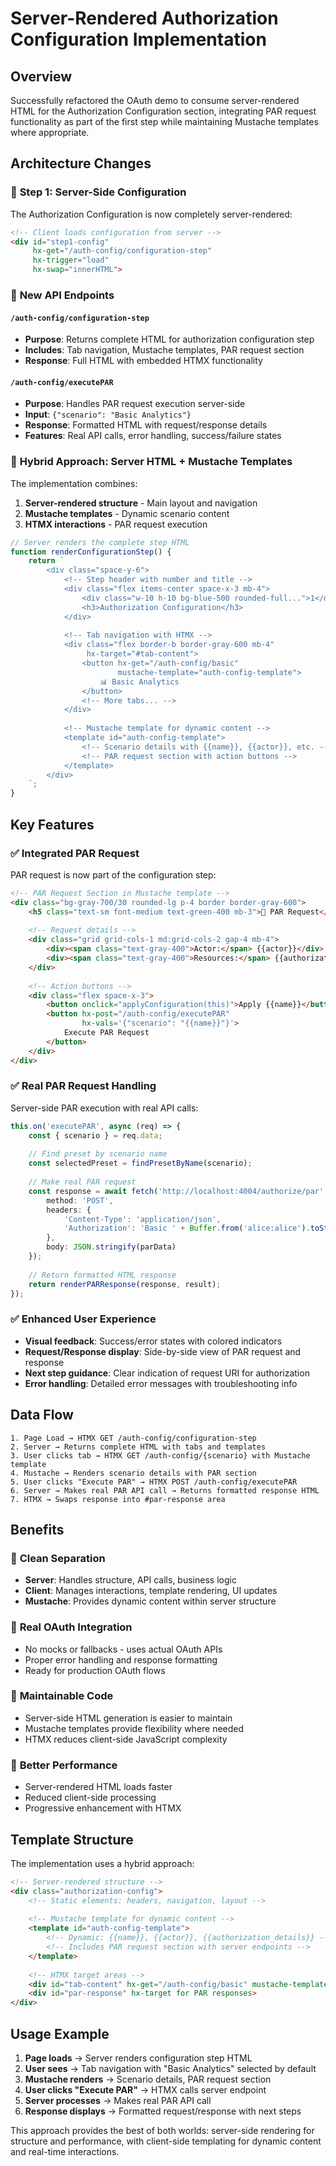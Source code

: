 # Server-Rendered Authorization Configuration Implementation

## Overview
Successfully refactored the OAuth demo to consume server-rendered HTML for the Authorization Configuration section, integrating PAR request functionality as part of the first step while maintaining Mustache templates where appropriate.

## Architecture Changes

### 🎯 **Step 1: Server-Side Configuration**
The Authorization Configuration is now completely server-rendered:

```html
<!-- Client loads configuration from server -->
<div id="step1-config" 
     hx-get="/auth-config/configuration-step"
     hx-trigger="load"
     hx-swap="innerHTML">
```

### 🚀 **New API Endpoints**

#### `/auth-config/configuration-step`
- **Purpose**: Returns complete HTML for authorization configuration step
- **Includes**: Tab navigation, Mustache templates, PAR request section
- **Response**: Full HTML with embedded HTMX functionality

#### `/auth-config/executePAR`
- **Purpose**: Handles PAR request execution server-side
- **Input**: `{"scenario": "Basic Analytics"}`
- **Response**: Formatted HTML with request/response details
- **Features**: Real API calls, error handling, success/failure states

### 🎨 **Hybrid Approach: Server HTML + Mustache Templates**

The implementation combines:
1. **Server-rendered structure** - Main layout and navigation
2. **Mustache templates** - Dynamic scenario content
3. **HTMX interactions** - PAR request execution

```typescript
// Server renders the complete step HTML
function renderConfigurationStep() {
    return `
        <div class="space-y-6">
            <!-- Step header with number and title -->
            <div class="flex items-center space-x-3 mb-4">
                <div class="w-10 h-10 bg-blue-500 rounded-full...">1</div>
                <h3>Authorization Configuration</h3>
            </div>
            
            <!-- Tab navigation with HTMX -->
            <div class="flex border-b border-gray-600 mb-4" 
                 hx-target="#tab-content">
                <button hx-get="/auth-config/basic" 
                        mustache-template="auth-config-template">
                    📊 Basic Analytics
                </button>
                <!-- More tabs... -->
            </div>
            
            <!-- Mustache template for dynamic content -->
            <template id="auth-config-template">
                <!-- Scenario details with {{name}}, {{actor}}, etc. -->
                <!-- PAR request section with action buttons -->
            </template>
        </div>
    `;
}
```

## Key Features

### ✅ **Integrated PAR Request**
PAR request is now part of the configuration step:

```html
<!-- PAR Request Section in Mustache template -->
<div class="bg-gray-700/30 rounded-lg p-4 border border-gray-600">
    <h5 class="text-sm font-medium text-green-400 mb-3">🚀 PAR Request</h5>
    
    <!-- Request details -->
    <div class="grid grid-cols-1 md:grid-cols-2 gap-4 mb-4">
        <div><span class="text-gray-400">Actor:</span> {{actor}}</div>
        <div><span class="text-gray-400">Resources:</span> {{authorization_details.length}}</div>
    </div>
    
    <!-- Action buttons -->
    <div class="flex space-x-3">
        <button onclick="applyConfiguration(this)">Apply {{name}}</button>
        <button hx-post="/auth-config/executePAR" 
                hx-vals='{"scenario": "{{name}}"}'>
            Execute PAR Request
        </button>
    </div>
</div>
```

### ✅ **Real PAR Request Handling**
Server-side PAR execution with real API calls:

```typescript
this.on('executePAR', async (req) => {
    const { scenario } = req.data;
    
    // Find preset by scenario name
    const selectedPreset = findPresetByName(scenario);
    
    // Make real PAR request
    const response = await fetch('http://localhost:4004/authorize/par', {
        method: 'POST',
        headers: {
            'Content-Type': 'application/json',
            'Authorization': 'Basic ' + Buffer.from('alice:alice').toString('base64')
        },
        body: JSON.stringify(parData)
    });
    
    // Return formatted HTML response
    return renderPARResponse(response, result);
});
```

### ✅ **Enhanced User Experience**
- **Visual feedback**: Success/error states with colored indicators
- **Request/Response display**: Side-by-side view of PAR request and response
- **Next step guidance**: Clear indication of request URI for authorization
- **Error handling**: Detailed error messages with troubleshooting info

## Data Flow

```
1. Page Load → HTMX GET /auth-config/configuration-step
2. Server → Returns complete HTML with tabs and templates
3. User clicks tab → HTMX GET /auth-config/{scenario} with Mustache template
4. Mustache → Renders scenario details with PAR section
5. User clicks "Execute PAR" → HTMX POST /auth-config/executePAR
6. Server → Makes real PAR API call → Returns formatted response HTML
7. HTMX → Swaps response into #par-response area
```

## Benefits

### 🎯 **Clean Separation**
- **Server**: Handles structure, API calls, business logic
- **Client**: Manages interactions, template rendering, UI updates
- **Mustache**: Provides dynamic content within server structure

### 🚀 **Real OAuth Integration**
- No mocks or fallbacks - uses actual OAuth APIs
- Proper error handling and response formatting
- Ready for production OAuth flows

### 🎨 **Maintainable Code**
- Server-side HTML generation is easier to maintain
- Mustache templates provide flexibility where needed
- HTMX reduces client-side JavaScript complexity

### 📱 **Better Performance**
- Server-rendered HTML loads faster
- Reduced client-side processing
- Progressive enhancement with HTMX

## Template Structure

The implementation uses a hybrid approach:

```html
<!-- Server-rendered structure -->
<div class="authorization-config">
    <!-- Static elements: headers, navigation, layout -->
    
    <!-- Mustache template for dynamic content -->
    <template id="auth-config-template">
        <!-- Dynamic: {{name}}, {{actor}}, {{authorization_details}} -->
        <!-- Includes PAR request section with server endpoints -->
    </template>
    
    <!-- HTMX target areas -->
    <div id="tab-content" hx-get="/auth-config/basic" mustache-template="...">
    <div id="par-response" hx-target for PAR responses>
</div>
```

## Usage Example

1. **Page loads** → Server renders configuration step HTML
2. **User sees** → Tab navigation with "Basic Analytics" selected by default
3. **Mustache renders** → Scenario details, PAR request section
4. **User clicks "Execute PAR"** → HTMX calls server endpoint
5. **Server processes** → Makes real PAR API call
6. **Response displays** → Formatted request/response with next steps

This approach provides the best of both worlds: server-side rendering for structure and performance, with client-side templating for dynamic content and real-time interactions.

